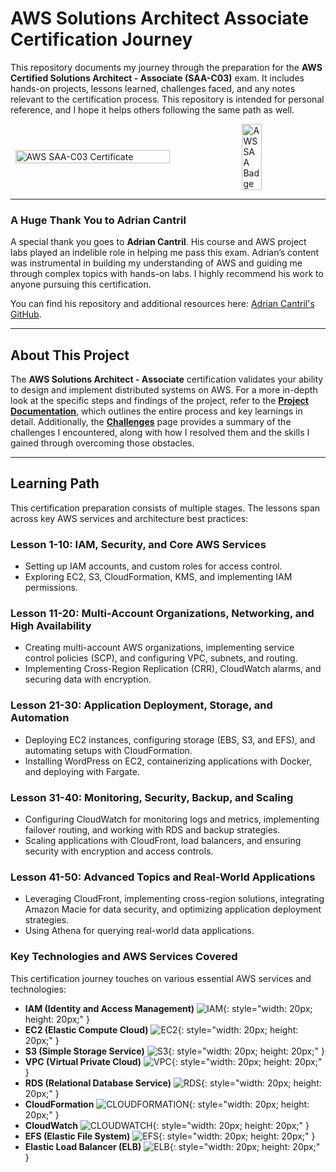 # AWS Solutions Architect Associate Certification Journey

This repository documents my journey through the preparation for the **AWS Certified Solutions Architect - Associate (SAA-C03)** exam. It includes hands-on projects, lessons learned, challenges faced, and any notes relevant to the certification process. This repository is intended for personal reference, and I hope it helps others following the same path as well.

<div style="display: flex; justify-content: center; align-items: center;">
    <img src="images/AWS_associate_certificate_page.jpg" alt="AWS SAA-C03 Certificate" style="width: 70%; margin-right: 10px;" />
    <img src="images/aws-certified-solutions-architect-associate.png" alt="AWS SAA Badge" style="width: 25%;" />
</div>

---

### A Huge Thank You to Adrian Cantril

A special thank you goes to **Adrian Cantril**. His course and AWS project labs played an indelible role in helping me pass this exam. Adrian’s content was instrumental in building my understanding of AWS and guiding me through complex topics with hands-on labs. I highly recommend his work to anyone pursuing this certification.

You can find his repository and additional resources here: [Adrian Cantril's GitHub](https://github.com/acantril).

---

## About This Project

The **AWS Solutions Architect - Associate** certification validates your ability to design and implement distributed systems on AWS. For a more in-depth look at the specific steps and findings of the project, refer to the **[Project Documentation](project_documentation.md)**, which outlines the entire process and key learnings in detail. Additionally, the **[Challenges](challenges.md)** page provides a summary of the challenges I encountered, along with how I resolved them and the skills I gained through overcoming those obstacles.

---

## Learning Path

This certification preparation consists of multiple stages. The lessons span across key AWS services and architecture best practices:

### **Lesson 1-10: IAM, Security, and Core AWS Services**
- Setting up IAM accounts, and custom roles for access control.
- Exploring EC2, S3, CloudFormation, KMS, and implementing IAM permissions.

### **Lesson 11-20: Multi-Account Organizations, Networking, and High Availability**
- Creating multi-account AWS organizations, implementing service control policies (SCP), and configuring VPC, subnets, and routing.
- Implementing Cross-Region Replication (CRR), CloudWatch alarms, and securing data with encryption.

### **Lesson 21-30: Application Deployment, Storage, and Automation**
- Deploying EC2 instances, configuring storage (EBS, S3, and EFS), and automating setups with CloudFormation.
- Installing WordPress on EC2, containerizing applications with Docker, and deploying with Fargate.

### **Lesson 31-40: Monitoring, Security, Backup, and Scaling**
- Configuring CloudWatch for monitoring logs and metrics, implementing failover routing, and working with RDS and backup strategies.
- Scaling applications with CloudFront, load balancers, and ensuring security with encryption and access controls.

### **Lesson 41-50: Advanced Topics and Real-World Applications**
- Leveraging CloudFront, implementing cross-region solutions, integrating Amazon Macie for data security, and optimizing application deployment strategies.
- Using Athena for querying real-world data applications.

### **Key Technologies and AWS Services Covered**

This certification journey touches on various essential AWS services and technologies:

- **IAM (Identity and Access Management)** ![IAM](images/IAM%20Identity%20Center.png){: style="width: 20px; height: 20px;" }
- **EC2 (Elastic Compute Cloud)** ![EC2](images/EC2.png){: style="width: 20px; height: 20px;" }
- **S3 (Simple Storage Service)** ![S3](images/Simple%20Storage%20Service.png){: style="width: 20px; height: 20px;" }
- **VPC (Virtual Private Cloud)** ![VPC](images/Virtual%20Private%20Cloud.png){: style="width: 20px; height: 20px;" }
- **RDS (Relational Database Service)** ![RDS](images/RDS.png){: style="width: 20px; height: 20px;" }
- **CloudFormation** ![CLOUDFORMATION](images/CloudFormation.png){: style="width: 20px; height: 20px;" }
- **CloudWatch** ![CLOUDWATCH](images/CloudWatch.png){: style="width: 20px; height: 20px;" }
- **EFS (Elastic File System)** ![EFS](images/EFS.png){: style="width: 20px; height: 20px;" }
- **Elastic Load Balancer (ELB)** ![ELB](images/Elastic%20Load%20Balancing.png){: style="width: 20px; height: 20px;" }